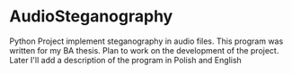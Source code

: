 # AudioSteganography
Python Project implement steganography in audio files.
This program was written for my BA thesis. Plan to work on the development of the project.
Later I'll add a description of the program in Polish and English